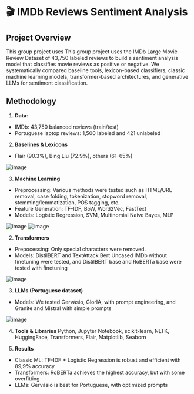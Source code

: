 # 🎬 IMDb Reviews Sentiment Analysis

## Project Overview
This group project uses This group project uses the IMDb Large Movie Review Dataset of 43,750 labeled reviews to build a sentiment analysis model that classifies movie reviews as positive or negative. 
We systematically compared baseline tools, lexicon-based classifiers, classic machine learning models, transformer-based architectures, and generative LLMs for sentiment classification. 

## Methodology
1. **Data**:
- IMDb: 43,750 balanced reviews (train/test)
- Portuguese laptop reviews: 1,500 labeled and 421 unlabeled

2. **Baselines & Lexicons**
- Flair (90.3%), Bing Liu (72.9%), others (61–65%)

![image](https://github.com/user-attachments/assets/4df2edc8-be07-45d5-90be-4a273a311813)


3. **Machine Learning**
- Preprocessing: Various methods were tested such as HTML/URL removal, case folding, tokenization, stopword removal, stemming/lemmatization, POS tagging, etc.
- Feature Generation: TF-IDF, BoW, Word2Vec, FastText
- Models: Logistic Regression, SVM, Multinomial Naive Bayes, MLP

![image](https://github.com/user-attachments/assets/c2effedd-65b9-4b3e-9b7a-75d4f5b5258b)
![image](https://github.com/user-attachments/assets/81e23437-822c-4dd4-a42f-2ad561b6f71f)

2. **Transformers**
- Prepocessing: Only special characters were removed.
- Models: DistilBERT and TextAttack Bert Uncased IMDb without finetuning were tested, and DistilBERT base and RoBERTa base were tested with finetuning

![image](https://github.com/user-attachments/assets/6f2072ec-cb97-4923-888e-a3a6ba3a1b9a)

3. **LLMs (Portuguese dataset)**

- Models: We tested Gervásio, GlorIA, with prompt engineering, and Granite and Mistral with simple prompts

![image](https://github.com/user-attachments/assets/e77d6021-2756-4993-8dee-84ad54a25f41)

4. **Tools & Libraries**
Python, Jupyter Notebook, scikit-learn, NLTK, HuggingFace, Transformers, Flair, Matplotlib, Seaborn

5. **Results**
- Classic ML: TF-IDF + Logistic Regression is robust and efficient with 89,9% accuracy
- Transformers: RoBERTa achieves the highest accuracy, but with some overfitting
- LLMs: Gervásio is best for Portuguese, with optimized prompts
